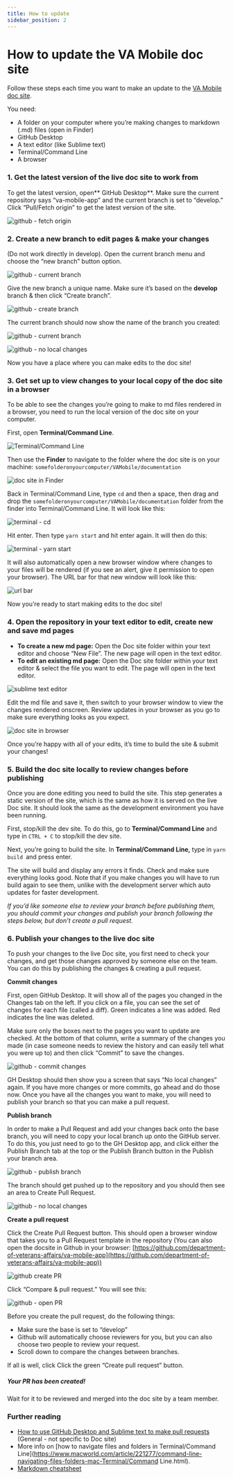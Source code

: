 ```yaml
---
title: How to update
sidebar_position: 2
---
```


# How to update the VA Mobile doc site 

Follow these steps each time you want to make an update to the [VA Mobile doc site](https://department-of-veterans-affairs.github.io/va-mobile-app/).

You need:

* A folder on your computer where you’re making changes to markdown (.md) files (open in Finder)
* GitHub Desktop
* A text editor (like Sublime text)
* Terminal/Command Line
* A browser 

### 1. Get the latest version of the live doc site to work from  

To get the latest version, open** GitHub Desktop**. Make sure the current repository says “va-mobile-app” and the current branch is set to “develop.” Click “Pull/Fetch origin” to get the latest version of the site.

![github - fetch origin](../../../static/img/updating-docsite/githubfetchorigin.png "github - fetch origin")


### 2. Create a new branch to edit pages & make your changes  
(Do not work directly in develop). Open the current branch menu and choose the “new branch” button option. 
 
![github - current branch](../../../static/img/updating-docsite/githubcurrentbranch.png "github - current branch")

Give the new branch a unique name. Make sure it’s based on the **develop** branch & then click “Create branch”.   

![github - create branch](../../../static/img/updating-docsite/githubcreatebranch.png "github - create branch")

The current branch should now show the name of the branch you created: 

![github - current branch](../../../static/img/updating-docsite/githubcurrentbranch2.png "github - current branch")


![github - no local changes](../../../static/img/updating-docsite/githubnolocalchanges.png "github - no local changes")

Now you have a place where you can make edits to the doc site! 


### 3. Get set up to view changes to your local copy of the doc site in a browser  
To be able to see the changes you’re going to make to md files rendered in a browser, you need to run the local version of the doc site on your computer.  

First, open **Terminal/Command Line**.

![Terminal/Command Line](../../../static/img/updating-docsite/terminal1.png "Terminal/Command Line")


Then use the **Finder** to navigate to the folder where the doc site is on your machine: `somefolderonyourcomputer/VAMobile/documentation`  

![doc site in Finder](../../../static/img/updating-docsite/docsite-in-finder.png "doc site in Finder")

Back in Terminal/Command Line, type `cd` and then a space, then drag and drop the `somefolderonyourcomputer/VAMobile/documentation` folder from the finder into Terminal/Command Line. It will look like this:  

![terminal - cd](../../../static/img/updating-docsite/terminal-docu-cd.png "terminal - cd")

Hit enter. Then type `yarn start` and hit enter again. It will then do this:  


![terminal - yarn start](../../../static/img/updating-docsite/terminalyarnstart.png "terminal - yarn start")

It will also automatically open a new browser window where changes to your files will be rendered (if you see an alert, give it permission to open your browser). The URL bar for that new window will look like this:  

![url bar](../../../static/img/updating-docsite/urlbar.png "url bar")


Now you’re ready to start making edits to the doc site!


### 4. Open the repository in your text editor to edit, create new and save md pages  
* **To create a new md page:** Open the Doc site folder within your text editor and choose “New File”. The new page will open in the text editor.
* **To edit an existing md page:** Open the Doc site folder within your text editor & select the file you want to edit. The page will open in the text editor.

![sublime text editor](../../../static/img/updating-docsite/sublimetexteditor.png "sublime text editor")

 
Edit the md file and save it, then switch to your browser window to view the changes rendered onscreen. Review updates in your browser as you go to make sure everything looks as you expect.  

![doc site in browser](../../../static/img/updating-docsite/docsiteinbrowser.png "doc site in browser")

Once you’re happy with all of your edits, it’s time to build the site & submit your changes!


### 5. Build the doc site locally to review changes before publishing

Once you are done editing you need to build the site. This step generates a static version of the site, which is the same as how it is served on the live Doc site. It should look the same as the development environment you have been running.  

First, stop/kill the dev site. To do this, go to **Terminal/Command Line** and type in 
`CTRL + C` to stop/kill the dev site.  

Next, you’re going to build the site. In **Terminal/Command Line,** type in `yarn build `and press enter.  

The site will build and display any errors it finds. Check and make sure everything looks good. Note that if you make changes you will have to run build again to see them, unlike with the development server which auto updates for faster development.  

_If you’d like someone else to review your branch before publishing them, you should commit your changes and publish your branch following the steps below, but don’t create a pull request._


### 6. Publish your changes to the live doc site  

To push your changes to the live Doc site, you first need to check your changes, and get those changes approved by someone else on the team. You can do this by publishing the changes & creating a pull request.  

**Commit changes**  

First, open GitHub Desktop. It will show all of the pages you changed in the Changes tab on the left. If you click on a file, you can see the set of changes for each file (called a diff). Green indicates a line was added. Red indicates the line was deleted.  

Make sure only the boxes next to the pages you want to update are checked. At the bottom of that column, write a summary of the changes you made (in case someone needs to review the history and can easily tell what you were up to) and then click “Commit” to save the changes.  

![github - commit changes](../../../static/img/updating-docsite/githubcommit.png "github - commit changes")

GH Desktop should then show you a screen that says “No local changes” again. If you have more changes or more commits, go ahead and do those now. Once you have all the changes you want to make, you will need to publish your branch so that you can make a pull request.  

**Publish branch**  

In order to make a Pull Request and add your changes back onto the base branch, you will need to copy your local branch up onto the GitHub server. To do this, you just need to go to the GH Desktop app, and click either the Publish Branch tab at the top or the Publish Branch button in the Publish your branch area.  

![github - publish branch](../../../static/img/updating-docsite/githubpublish.png "github - publish branch")

The branch should get pushed up to the repository and you should then see an area to Create Pull Request.  


![github - no local changes](../../../static/img/updating-docsite/githubnolocalchanges2.png "github - no local changes")



**Create a pull request**  

Click the Create Pull Request button. This should open a browser window that takes you to a Pull Request template in the repository (You can also open the docsite in Github in your browser: [https://github.com/department-of-veterans-affairs/va-mobile-app](https://github.com/department-of-veterans-affairs/va-mobile-app))  

![github create PR](../../../static/img/updating-docsite/githubcreatepr.png "github create PR")


Click “Compare & pull request.” You will see this:  


![github - open PR](../../../static/img/updating-docsite/githubopenpr.png "github - open PR")

Before you create the pull request, do the following things:  

* Make sure the base is set to “develop” 
* Github will automatically choose reviewers for you, but you can also choose two people to review your request.
* Scroll down to compare the changes between branches.

If all is well, click Click the green “Create pull request” button.  


##### Your PR has been created!  

Wait for it to be reviewed and merged into the doc site by a team member.  



### Further reading

* [How to use GitHub Desktop and Sublime text to make pull requests](https://department-of-veterans-affairs.github.io/va-mobile-app/docs/Operations/Making%20Changes/) (General - not specific to Doc site) 
* More info on [how to navigate files and folders in Terminal/Command Line](https://www.macworld.com/article/221277/command-line-navigating-files-folders-mac-Terminal/Command Line.html).
* [Markdown cheatsheet](https://www.markdownguide.org/cheat-sheet/)

